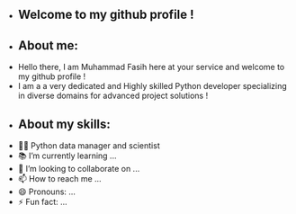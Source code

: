 -  ## **Welcome to my github profile !**
-  ## **About me:**
-  Hello there, I am Muhammad Fasih here at your service and welcome to my github profile !
-  I am a a very dedicated and Highly skilled Python developer specializing in diverse domains for advanced project solutions !
-  ## **About my skills:**
-  🧑‍💻 Python data manager and scientist
-  📚 I’m currently learning ...
- 💞️ I’m looking to collaborate on ...
- 📫 How to reach me ...
- 😄 Pronouns: ...
- ⚡ Fun fact: ...

<!---
mfasih72/mfasih72 is a ✨ special ✨ repository because its `README.md` (this file) appears on your GitHub profile.
You can click the Preview link to take a look at your changes.
--->
